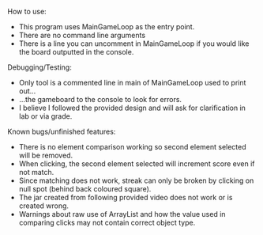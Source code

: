 

How to use:
 - This program uses MainGameLoop as the entry point.
 - There are no command line arguments
 - There is a line you can uncomment in MainGameLoop if you would like the board outputted in the console.
 
Debugging/Testing:
 - Only tool is a commented line in main of MainGameLoop used to print out...
 - ...the gameboard to the console to look for errors.
 - I believe I followed the provided design and will ask for clarification in lab or via grade.

Known bugs/unfinished features:

- There is no element comparison working so second element selected will be removed.
- When clicking, the second element selected will increment score even if not match.
- Since matching does not work, streak can only be broken by clicking on null spot (behind back coloured square).
- The jar created from following provided video does not work or is created wrong.
- Warnings about raw use of ArrayList and how the value used in comparing clicks may not contain correct object type.